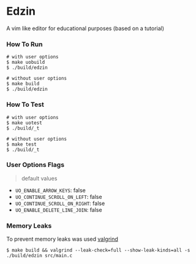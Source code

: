 # Edzin

A vim like editor for educational purposes (based on a tutorial)

### How To Run

```
# with user options
$ make uobuild
$ ./build/edzin

# without user options 
$ make build
$ ./build/edzin
```

### How To Test

```
# with user options
$ make uotest 
$ ./build/_t

# without user options
$ make test
$ ./build/_t
```

### User Options Flags

> default values

- `UO_ENABLE_ARROW_KEYS`: false
- `UO_CONTINUE_SCROLL_ON_LEFT`: false
- `UO_CONTINUE_SCROLL_ON_RIGHT`: false
- `UO_ENABLE_DELETE_LINE_JOIN`: false

### Memory Leaks

To prevent memory leaks was used [valgrind](https://valgrind.org/docs/manual/quick-start.html)

```
$ make build && valgrind --leak-check=full --show-leak-kinds=all -s ./build/edzin src/main.c
```
